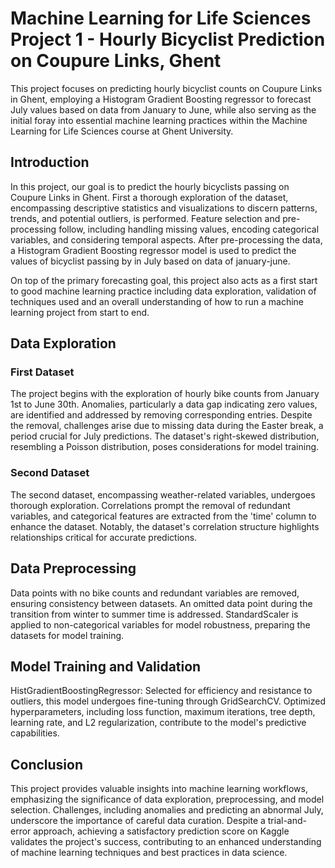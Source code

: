 # Machine Learning for Life Sciences Project 1 - Hourly Bicyclist Prediction on Coupure Links, Ghent
This project focuses on predicting hourly bicyclist counts on Coupure Links in Ghent, employing a Histogram Gradient Boosting regressor to forecast July values based on data from January to June, while also serving as the initial foray into essential machine learning practices within the Machine Learning for Life Sciences course at Ghent University.

## Introduction

In this project, our goal is to predict the hourly bicyclists passing on Coupure Links in Ghent. First a thorough exploration of the dataset, encompassing descriptive statistics and visualizations to discern patterns, trends, and potential outliers, is performed. Feature selection and pre-processing follow, including handling missing values, encoding categorical variables, and considering temporal aspects. After pre-processing the data, a Histogram Gradient Boosting regressor model is used to predict the values of bicyclist passing by in July based on data of january-june.

On top of the primary forecasting goal, this project also acts as a first start to good machine learning practice including data exploration, validation of techniques used and an overall understanding of how to run a machine learning project from start to end.

## Data Exploration

### First Dataset

The project begins with the exploration of hourly bike counts from January 1st to June 30th. Anomalies, particularly a data gap indicating zero values, are identified and addressed by removing corresponding entries. Despite the removal, challenges arise due to missing data during the Easter break, a period crucial for July predictions. The dataset's right-skewed distribution, resembling a Poisson distribution, poses considerations for model training.

### Second Dataset

The second dataset, encompassing weather-related variables, undergoes thorough exploration. Correlations prompt the removal of redundant variables, and categorical features are extracted from the 'time' column to enhance the dataset. Notably, the dataset's correlation structure highlights relationships critical for accurate predictions.

## Data Preprocessing

Data points with no bike counts and redundant variables are removed, ensuring consistency between datasets. An omitted data point during the transition from winter to summer time is addressed. StandardScaler is applied to non-categorical variables for model robustness, preparing the datasets for model training.

## Model Training and Validation

HistGradientBoostingRegressor: Selected for efficiency and resistance to outliers, this model undergoes fine-tuning through GridSearchCV. Optimized hyperparameters, including loss function, maximum iterations, tree depth, learning rate, and L2 regularization, contribute to the model's predictive capabilities.

## Conclusion

This project provides valuable insights into machine learning workflows, emphasizing the significance of data exploration, preprocessing, and model selection. Challenges, including anomalies and predicting an abnormal July, underscore the importance of careful data curation. Despite a trial-and-error approach, achieving a satisfactory prediction score on Kaggle validates the project's success, contributing to an enhanced understanding of machine learning techniques and best practices in data science.
